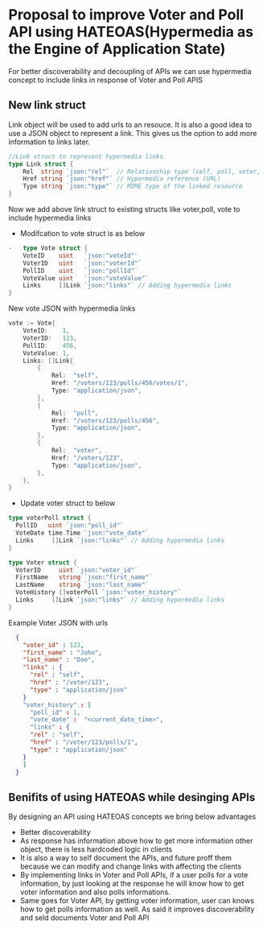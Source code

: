 # Proposal to improve Voter and Poll API using HATEOAS(Hypermedia as the Engine of Application State)

For better discoverability and decoupling of APIs we can use hypermedia concept to include links in response of Voter and Poll APIS

## New link struct

Link object will be used to add urls to an resouce. It is also a good idea to use a JSON object to represent a link. This gives us the option to add more information to links later.

```Go
//Link struct to represent hypermedia links
type Link struct {
    Rel  string `json:"rel"`  // Relationship type (self, poll, voter, etc.)
    Href string `json:"href"` // Hypermedia reference (URL)
    Type string `json:"type"` // MIME type of the linked resource
}
```

Now we add above link struct to existing structs like voter,poll, vote to include hypermedia links

- Modifcation to vote struct is as below

```Go
-   type Vote struct {
    VoteID    uint   `json:"voteId"`
    VoterID   uint   `json:"voterId"`
    PollID    uint   `json:"pollId"`
    VoteValue uint   `json:"voteValue"`
    Links     []Link `json:"links"` // Adding hypermedia links
}
```

New vote JSON with hypermedia links

```Go
vote := Vote{
    VoteID:    1,
    VoterID:   123,
    PollID:    456,
    VoteValue: 1,
    Links: []Link{
        {
            Rel:  "self",
            Href: "/voters/123/polls/456/votes/1",
            Type: "application/json",
        },
        {
            Rel:  "poll",
            Href: "/voters/123/polls/456",
            Type: "application/json",
        },
        {
            Rel:  "voter",
            Href: "/voters/123",
            Type: "application/json",
        },
    },
}
```

- Update voter struct to below

```Go
type voterPoll struct {
  PollID   uint `json:"poll_id"`
  VoteDate time.Time `json:"vote_date"`
  Links     []Link `json:"links"` // Adding hypermedia links
}

type Voter struct {
  VoterID     uint `json:"voter_id"`
  FirstName   string `json:"first_name"`
  LastName    string `json:"last_name"`
  VoteHistory []voterPoll `json:"voter_history"`
  Links     []Link `json:"links"` // Adding hypermedia links
}
```

Example Voter JSON with urls

```JSON
  {
    "voter_id" : 123,
    "first_name" : "John",
    "last_name" : "Doe",
    "links" : {
      "rel" : "self",
      "href" : "/voter/123",
      "type" : "application/json"
    }
    "voter_history" : [
      "poll_id" : 1,
      "vote_date" :  "<current_date_time>",
      "links" : {
      "rel" : "self",
      "href" : "/voter/123/polls/1",
      "type" : "application/json"
    }
    ]
  }
```

## Benifits of using HATEOAS while desinging APIs

By designing an API using HATEOAS concepts we bring below advantages

- Better discoverability
- As response has information above how to get more information other object, there is less hardcoded logic in clients
- It is also a way to self document the APIs, and future proff them because we can modify and change links with affecting the clients
- By implementing links in Voter and Poll APIs, if a user polls for a vote information, by just looking at the response he will know how to get voter information and also polls informations.
- Same goes for Voter API, by getting voter information, user can knows how to get polls information as well. As said it improves discoverability and seld documents Voter and Poll API
